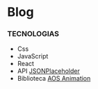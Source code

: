 # Blog 


### TECNOLOGIAS 

- Css
- JavaScript
- React
- API [JSONPlaceholder]('https://jsonplaceholder.typicode.com/)
- Biblioteca [AOS Animation]('https://michalsnik.github.io/aos/)